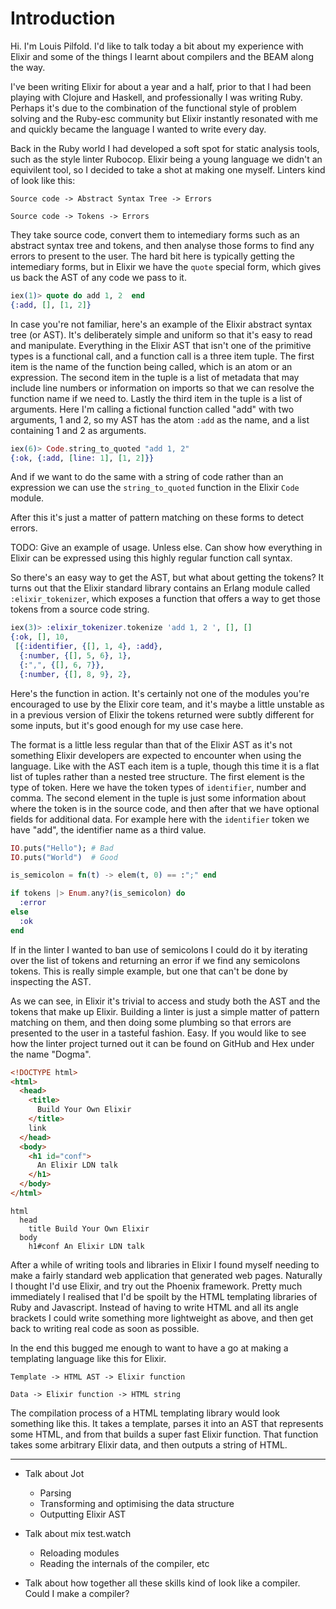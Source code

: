 Introduction
============

Hi. I'm Louis Pilfold. I'd like to talk today a bit about my experience with
Elixir and some of the things I learnt about compilers and the BEAM along the
way.

I've been writing Elixir for about a year and a half, prior to that I had been
playing with Clojure and Haskell, and professionally I was writing Ruby.
Perhaps it's due to the combination of the functional style of problem solving
and the Ruby-esc community but Elixir instantly resonated with me and quickly
became the language I wanted to write every day.

Back in the Ruby world I had developed a soft spot for static analysis tools,
such as the style linter Rubocop. Elixir being a young language we didn't an
equivilent tool, so I decided to take a shot at making one myself. Linters
kind of look like this:

```
Source code -> Abstract Syntax Tree -> Errors

Source code -> Tokens -> Errors
```

They take source code, convert them to intemediary forms such as an abstract
syntax tree and tokens, and then analyse those forms to find any errors to
present to the user. The hard bit here is typically getting the intemediary
forms, but in Elixir we have the `quote` special form, which gives us back the
AST of any code we pass to it.

```elixir
iex(1)> quote do add 1, 2  end
{:add, [], [1, 2]}
```

In case you're not familiar, here's an example of the Elixir abstract syntax
tree (or AST). It's deliberately simple and uniform so that it's easy to read
and manipulate. Everything in the Elixir AST that isn't one of the primitive
types is a functional call, and a function call is a three item tuple. The
first item is the name of the function being called, which is an atom or an
expression. The second item in the tuple is a list of metadata that may
include line numbers or information on imports so that we can resolve the
function name if we need to. Lastly the third item in the tuple is a list of
arguments. Here I'm calling a fictional function called "add" with two
arguments, 1 and 2, so my AST has the atom `:add` as the name, and a list
containing 1 and 2 as arguments.

```elixir
iex(6)> Code.string_to_quoted "add 1, 2"
{:ok, {:add, [line: 1], [1, 2]}}
```

And if we want to do the same with a string of code rather than an expression
we can use the `string_to_quoted` function in the Elixir `Code` module.

After this it's just a matter of pattern matching on these forms to detect
errors.

TODO: Give an example of usage. Unless else.
      Can show how everything in Elixir can be expressed using this highly
      regular function call syntax.

So there's an easy way to get the AST, but what about getting the tokens? It
turns out that the Elixir standard library contains an Erlang module called
`:elixir_tokenizer`, which exposes a function that offers a way to get
those tokens from a source code string.


```elixir
iex(3)> :elixir_tokenizer.tokenize 'add 1, 2 ', [], []
{:ok, [], 10,
 [{:identifier, {[], 1, 4}, :add},
  {:number, {[], 5, 6}, 1},
  {:",", {[], 6, 7}},
  {:number, {[], 8, 9}, 2},
```

Here's the function in action. It's certainly not one of the modules you're
encouraged to use by the Elixir core team, and it's maybe a little unstable as
in a previous version of Elixir the tokens returned were subtly different for
some inputs, but it's good enough for my use case here.

The format is a little less regular than that of the Elixir AST as it's not
something Elixir developers are expected to encounter when using the language.
Like with the AST each item is a tuple, though this time it is a flat list of
tuples rather than a nested tree structure. The first element is the type of
token. Here we have the token types of `identifier`, number and comma. The
second element in the tuple is just some information about where the token is
in the source code, and then after that we have optional fields for additional
data. For example here with the `identifier` token we have "add", the
identifier name as a third value.

```elixir
IO.puts("Hello"); # Bad
IO.puts("World")  # Good
```

```elixir
is_semicolon = fn(t) -> elem(t, 0) == :";" end

if tokens |> Enum.any?(is_semicolon) do
  :error
else
  :ok
end

```

If in the linter I wanted to ban use of semicolons I could do it by iterating
over the list of tokens and returning an error if we find any semicolons
tokens. This is really simple example, but one that can't be done by
inspecting the AST.

As we can see, in Elixir it's trivial to access and study both the AST and the
tokens that make up Elixir. Building a linter is just a simple matter of
pattern matching on them, and then doing some plumbing so that errors are
presented to the user in a tasteful fashion. Easy. If you would like to see
how the linter project turned out it can be found on GitHub and Hex under the
name "Dogma".

```html
<!DOCTYPE html>
<html>
  <head>
    <title>
      Build Your Own Elixir
    </title>
    link
  </head>
  <body>
    <h1 id="conf">
      An Elixir LDN talk
    </h1>
  </body>
</html>
```

```pug
html
  head
    title Build Your Own Elixir
  body
    h1#conf An Elixir LDN talk
```

After a while of writing tools and libraries in Elixir I found myself needing
to make a fairly standard web application that generated web pages. Naturally
I thought I'd use Elixir, and try out the Phoenix framework. Pretty much
immediately I realised that I'd be spoilt by the HTML templating libraries of
Ruby and Javascript. Instead of having to write HTML and all its angle
brackets I could write something more lightweight as above, and then get back
to writing real code as soon as possible.

In the end this bugged me enough to want to have a go at making a templating
language like this for Elixir.

```
Template -> HTML AST -> Elixir function
```
```
Data -> Elixir function -> HTML string
```

The compilation process of a HTML templating library would look something like
this. It takes a template, parses it into an AST that represents some HTML,
and from that builds a super fast Elixir function. That function takes some
arbitrary Elixir data, and then outputs a string of HTML.

---

- Talk about Jot
  - Parsing
  - Transforming and optimising the data structure
  - Outputting Elixir AST

- Talk about mix test.watch
  - Reloading modules
  - Reading the internals of the compiler, etc

- Talk about how together all these skills kind of look like a compiler. Could
  I make a compiler?
